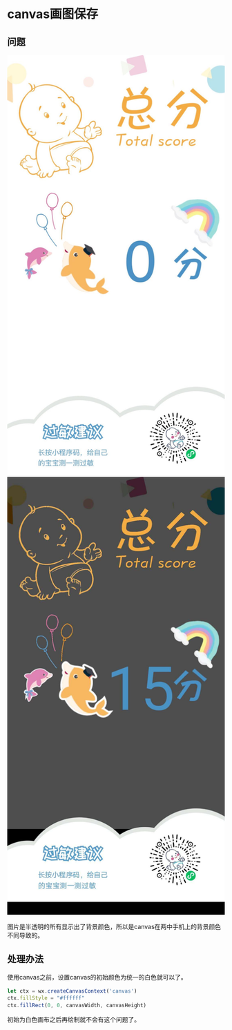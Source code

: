 # canvas画图保存

## 问题

![iOS上保存图片](./img/iOS.jpeg)
![安卓上保存图片](./img/android.jpeg)

图片是半透明的所有显示出了背景颜色，所以是canvas在两中手机上的背景颜色不同导致的。

## 处理办法

使用canvas之前，设置canvas的初始颜色为统一的白色就可以了。
```js
let ctx = wx.createCanvasContext('canvas')
ctx.fillStyle = "#ffffff"
ctx.fillRect(0, 0, canvasWidth, canvasHeight)
```
初始为白色画布之后再绘制就不会有这个问题了。